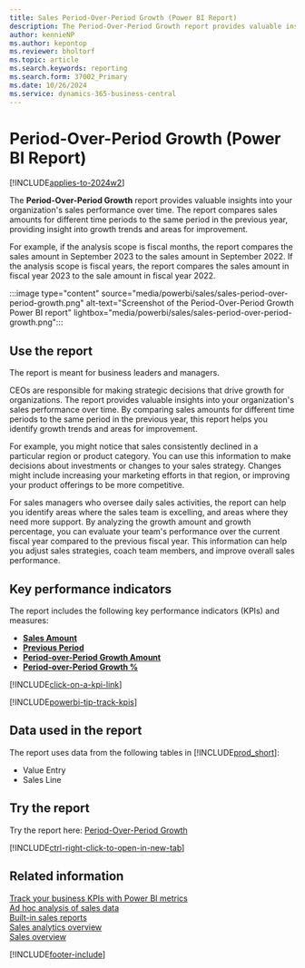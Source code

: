 ```yaml
---
title: Sales Period-Over-Period Growth (Power BI Report)
description: The Period-Over-Period Growth report provides valuable insights into your organization's sales performance over time.
author: kennieNP
ms.author: kepontop
ms.reviewer: bholtorf
ms.topic: article
ms.search.keywords: reporting
ms.search.form: 37002_Primary
ms.date: 10/26/2024
ms.service: dynamics-365-business-central
---
```


# Period-Over-Period Growth (Power BI Report)

[!INCLUDE[applies-to-2024w2](includes/applies-to-2024w2.md)]

The **Period-Over-Period Growth** report provides valuable insights into your organization's sales performance over time. The report compares sales amounts for different time periods to the same period in the previous year, providing insight into growth trends and areas for improvement.

For example, if the analysis scope is fiscal months, the report compares the sales amount in September 2023 to the sales amount in September 2022. If the analysis scope is fiscal years, the report compares the sales amount in fiscal year 2023 to the sale amount in fiscal year 2022.

:::image type="content" source="media/powerbi/sales/sales-period-over-period-growth.png" alt-text="Screenshot of the Period-Over-Period Growth Power BI report" lightbox="media/powerbi/sales/sales-period-over-period-growth.png":::

## Use the report

The report is meant for business leaders and managers.

CEOs are responsible for making strategic decisions that drive growth for organizations. The report provides valuable insights into your organization's sales performance over time. By comparing sales amounts for different time periods to the same period in the previous year, this report helps you identify growth trends and areas for improvement.

For example, you might notice that sales consistently declined in a particular region or product category. You can use this information to make decisions about investments or changes to your sales strategy. Changes might include increasing your marketing efforts in that region, or improving your product offerings to be more competitive.

For sales managers who oversee daily sales activities, the report can help you identify areas where the sales team is excelling, and areas where they need more support. By analyzing the growth amount and growth percentage, you can evaluate your team's performance over the current fiscal year compared to the previous fiscal year. This information can help you adjust sales strategies, coach team members, and improve overall sales performance.

## Key performance indicators

The report includes the following key performance indicators (KPIs) and measures:

- [**Sales Amount**](sales-powerbi-sales-kpis.md#sales-amount)
- [**Previous Period**](sales-powerbi-sales-kpis.md#sales-amount-pp-fiscal)
- [**Period-over-Period Growth Amount**](sales-powerbi-sales-kpis.md#sales-amount-pop-fiscal)
- [**Period-over-Period Growth %**](sales-powerbi-sales-kpis.md#sales-amount-pop--fiscal)

[!INCLUDE[click-on-a-kpi-link](includes/click-on-a-kpi-link.md)] 

[!INCLUDE[powerbi-tip-track-kpis](includes/powerbi-tip-track-kpis.md)]

## Data used in the report

The report uses data from the following tables in [!INCLUDE[prod_short](includes/prod_short.md)]:

- Value Entry
- Sales Line

## Try the report

Try the report here: [Period-Over-Period Growth](https://businesscentral.dynamics.com?page=37002)

[!INCLUDE[ctrl-right-click-to-open-in-new-tab](includes/ctrl-right-click-to-open-in-new-tab.md)]

## Related information

[Track your business KPIs with Power BI metrics](track-kpis-with-power-bi-metrics.md)  
[Ad hoc analysis of sales data](ad-hoc-analysis-sales.md)  
[Built-in sales reports](sales-reports.md)  
[Sales analytics overview](sales-analytics-overview.md)  
[Sales overview](sales-manage-sales.md)  

[!INCLUDE[footer-include](includes/footer-banner.md)]
